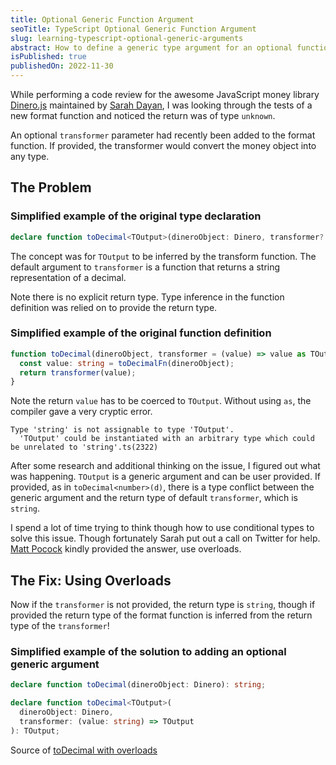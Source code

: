 ```yaml
---
title: Optional Generic Function Argument
seoTitle: TypeScript Optional Generic Function Argument
slug: learning-typescript-optional-generic-arguments
abstract: How to define a generic type argument for an optional function parameter
isPublished: true
publishedOn: 2022-11-30
---
```


While performing a code review for the awesome JavaScript money library [Dinero.js](https://github.com/dinerojs/dinero.js) maintained by [Sarah Dayan](https://github.com/sarahdayan), I was looking through the tests of a new format function and noticed the return was of type `unknown`.

An optional `transformer` parameter had recently been added to the format function. If provided, the transformer would convert the money object into any type.

## The Problem

### Simplified example of the original type declaration

```ts
declare function toDecimal<TOutput>(dineroObject: Dinero, transformer?: (value: string) => TOutput);
```

The concept was for `TOutput` to be inferred by the transform function. The default argument to `transformer` is a function that returns a string representation of a decimal.

Note there is no explicit return type. Type inference in the function definition was relied on to provide the return type.

### Simplified example of the original function definition

```ts
function toDecimal(dineroObject, transformer = (value) => value as TOutput) {
  const value: string = toDecimalFn(dineroObject);
  return transformer(value);
}
```

Note the return `value` has to be coerced to `TOutput`. Without using `as`, the compiler gave a very cryptic error.

```
Type 'string' is not assignable to type 'TOutput'.
  'TOutput' could be instantiated with an arbitrary type which could be unrelated to 'string'.ts(2322)
```

After some research and additional thinking on the issue, I figured out what was happening. `TOutput` is a generic argument and can be user provided. If provided, as in `toDecimal<number>(d)`, there is a type conflict between the generic argument and the return type of default `transformer`, which is `string`.

I spend a lot of time trying to think though how to use conditional types to solve this issue. Though fortunately Sarah put out a call on Twitter for help. [Matt Pocock](https://github.com/mattpocock) kindly provided the answer, use overloads.

## The Fix: Using Overloads

Now if the `transformer` is not provided, the return type is `string`, though if provided the return type of the format function is inferred from the return type of the `transformer`!

### Simplified example of the solution to adding an optional generic argument

```ts
declare function toDecimal(dineroObject: Dinero): string;

declare function toDecimal<TOutput>(
  dineroObject: Dinero,
  transformer: (value: string) => TOutput
): TOutput;
```

Source of [toDecimal with overloads](https://github.com/dinerojs/dinero.js/blob/64facb5cd6b66ebddc0622558a88b3a2e69c6dc7/packages/dinero.js/src/api/toDecimal.ts)
